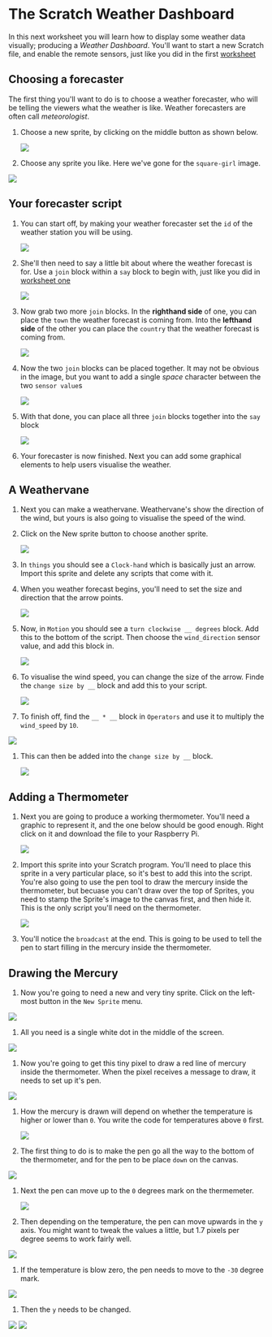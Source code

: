 # The Scratch Weather Dashboard

In this next worksheet you will learn how to display some weather data visually; producing a *Weather Dashboard*. You'll want to start a new Scratch file, and enable the remote sensors, just like you did in the first [worksheet](worksheet.md)

## Choosing a forecaster

The first thing you'll want to do is to choose a weather forecaster, who will be telling the viewers what the weather is like. Weather forecasters are often call *meteorologist*.

1. Choose a new sprite, by clicking on the middle button as shown below. 

	![](images/new-sprite.png)

1. Choose any sprite you like. Here we've gone for the `square-girl` image.

![](images/square-girl.png)

## Your forecaster script

1. You can start off, by making your weather forecaster set the `id` of the weather station you will be using.

	![](images/set-id.png)

1. She'll then need to say a little bit about where the weather forecast is for. Use a `join` block within a `say` block to begin with, just like you did in [worksheet one](worksheet.md)

	![](images/forecaster-1.png)

1. Now grab two more `join` blocks. In the **righthand side** of one, you can place the `town` the weather forecast is coming from. Into the **lefthand side** of the other you can place the `country` that the weather forecast is coming from.

	![](images/forecaster-2.png)

1. Now the two `join` blocks can be placed together. It may not be obvious in the image, but you want to add a single *space* character between the two `sensor value`s

	![](images/forecaster-3.png)

1. With that done, you can place all three `join` blocks together into the `say` block

	![](images/forecaster-final.png)

1. Your forecaster is now finished. Next you can add some graphical elements to help users visualise the weather.

## A Weathervane

1. Next you can make a weathervane. Weathervane's show the direction of the wind, but yours is also going to visualise the speed of the wind.

1. Click on the New sprite button to choose another sprite.

	![](images/new-sprite.png)

1. In `things` you should see a `Clock-hand` which is basically just an arrow. Import this sprite and delete any scripts that come with it.

1. When you weather forecast begins, you'll need to set the size and direction that the arrow points.

	![](images/arrow-1.png)

1. Now, in `Motion` you should see a `turn clockwise __ degrees` block. Add this to the bottom of the script. Then choose the `wind_direction` sensor value, and add this block in.

	![](images/arrow-2.png)

1. To visualise the wind speed, you can change the size of the arrow. Finde the `change size by __` block and add this to your script.

	![](images/arrow-3.png)

1. To finish off, find the `__ * __` block in `Operators` and use it to multiply the `wind_speed` by `10`.

![](images/arrow-4.png)

1. This can then be added into the `change size by __` block.

	![](images/arrow-final.png)

## Adding a Thermometer

1. Next you are going to produce a working thermometer. You'll need a graphic to represent it, and the one below should be good enough. Right click on it and download the file to your Raspberry Pi.

	![](images/therm-sprite.png)

1. Import this sprite into your Scratch program. You'll need to place this sprite in a very particular place, so it's best to add this into the script. You're also going to use the pen tool to draw the mercury inside the thermometer, but becuase you can't draw over the top of Sprites, you need to stamp the Sprite's image to the canvas first, and then hide it. This is the only script you'll need on the thermometer.

	![](images/thermometer.png)

1. You'll notice the `broadcast` at the end. This is going to be used to tell the pen to start filling in the mercury inside the thermometer.

## Drawing the Mercury

1. Now you're going to need a new and very tiny sprite. Click on the left-most button in the `New Sprite` menu.

![](images/new-sprite.png)

1. All you need is a single white dot in the middle of the screen.

![](images/canvas.png)

1. Now you're going to get this tiny pixel to draw a red line of mercury inside the thermometer. When the pixel receives a message to draw, it needs to set up it's pen.

![](images/pixel-1.png)

1. How the mercury is drawn will depend on whether the temperature is higher or lower than `0`. You write the code for temperatures above `0` first.

	![](images/pixel-2.png)
	
1. The first thing to do is to make the pen go all the way to the bottom of the thermometer, and for the pen to be place `down` on the canvas.

![](images/pixel-3.png)

1. Next the pen can move up to the `0` degrees mark on the thermemeter.

	![](images/pixel-4.png)
	
1. Then depending on the temperature, the pen can move upwards in the `y` axis. You might want to tweak the values a little, but 1.7 pixels per degree seems to work fairly well.

![](images/pixel-5.png)

1. If the temperature is blow zero, the pen needs to move to the `-30` degree mark.

![](images/pixel-6.png)

1. Then the `y` needs to be changed.

![](images/pixel-7.png)
![](images/pixel-8.png)
